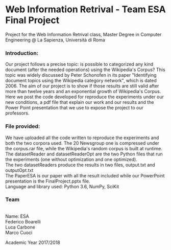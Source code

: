 # Web Information Retrival - Team ESA Final Project
Project for the Web Information Retrival class, Master Degree in Computer Engineering @ La Sapienza, Università di Roma<br>

<h3>Introduction:</h3>

Our project follows a precise topic: is possible to categorized any kind document (after the needed operations) using the Wikipedia's Corpus? This topic was widely discussed by Peter Schonofen in its paper "Identifying document topics using the Wikipedia category network", which is dated 2006. The aim of our project is to show if those results are still valid after more than twelve years and an exponential growth of Wikipedia's Corpus. Here we post the code developed for reproduce the experiments under our new conditions, a pdf file that explain our work and our results and the Power Point presentation that we use to expose the project to our professors.<br>
<h3>File provided:</h3>

We have uploaded all the code written to reproduce the experiments and both the two corpora used. The 20 Newsgroup one is compressed under the corpus.rar file, while the Wikipedia's random corpus is built at runtime. The datasetReader and datasetReaderOpt are the two Python files that run the experiments (one without optimization and one optimized). <br>
The two datasetReaders produce the results in two files, output.txt and outputOpt.txt <br>
The PaperESA is our paper with all the result included while our PowerPoint presentation is the FinalProject.pptx file.
<br>
Language and library used: Python 3.6, NumPy, SciKit <br>

<h3>Team</h3><br>
Name: ESA <br>
Federico Boarelli<br>
Luca Carbone<br>
Marco Cuoci<br>

Academic Year 2017/2018

